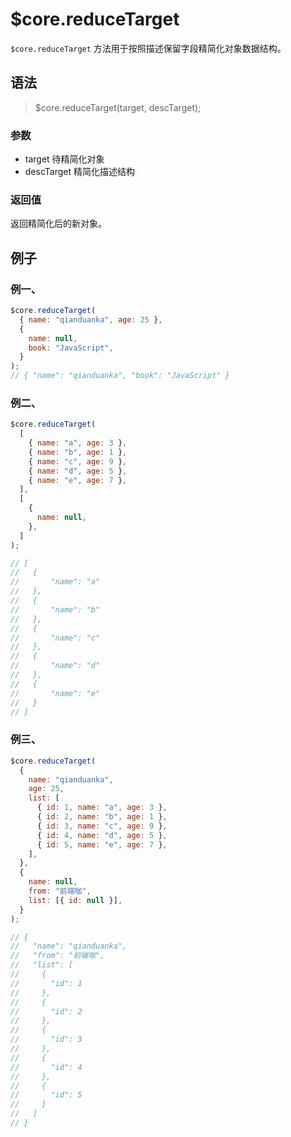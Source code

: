 # $core.reduceTarget

`$core.reduceTarget` 方法用于按照描述保留字段精简化对象数据结构。

## 语法

> $core.reduceTarget(target, descTarget);

### 参数

- target 待精简化对象
- descTarget 精简化描述结构

### 返回值

返回精简化后的新对象。

## 例子

### 例一、

```javascript
$core.reduceTarget(
  { name: "qianduanka", age: 25 },
  {
    name: null,
    book: "JavaScript",
  }
);
// { "name": "qianduanka", "book": "JavaScript" }
```

### 例二、

```javascript
$core.reduceTarget(
  [
    { name: "a", age: 3 },
    { name: "b", age: 1 },
    { name: "c", age: 9 },
    { name: "d", age: 5 },
    { name: "e", age: 7 },
  ],
  [
    {
      name: null,
    },
  ]
);

// [
//   {
//       "name": "a"
//   },
//   {
//       "name": "b"
//   },
//   {
//       "name": "c"
//   },
//   {
//       "name": "d"
//   },
//   {
//       "name": "e"
//   }
// ]
```

### 例三、

```javascript
$core.reduceTarget(
  {
    name: "qianduanka",
    age: 25,
    list: [
      { id: 1, name: "a", age: 3 },
      { id: 2, name: "b", age: 1 },
      { id: 3, name: "c", age: 9 },
      { id: 4, name: "d", age: 5 },
      { id: 5, name: "e", age: 7 },
    ],
  },
  {
    name: null,
    from: "前端咖",
    list: [{ id: null }],
  }
);

// {
//   "name": "qianduanka",
//   "from": "前端咖",
//   "list": [
//     {
//       "id": 1
//     },
//     {
//       "id": 2
//     },
//     {
//       "id": 3
//     },
//     {
//       "id": 4
//     },
//     {
//       "id": 5
//     }
//   ]
// }
```

